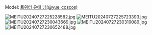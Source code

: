 ﻿---
dddd: 2024.07.27 파티룸
nickname: 유에
sns_type: x
sns_id: yue_coscos
---

<a name="yue_coscos"></a>
Model: <a href="https://x.com/yue_coscos" target="_blank">트위터 유에 님(@yue_coscos)</a>

![MEITU20240727225228582.jpg](/assets/img/2024/07-27/유에/MEITU20240727225228582.jpg)
![MEITU20240727225723393.jpg](/assets/img/2024/07-27/유에/MEITU20240727225723393.jpg)
![MEITU20240727230043669.jpg](/assets/img/2024/07-27/유에/MEITU20240727230043669.jpg)
![MEITU20240727230310089.jpg](/assets/img/2024/07-27/유에/MEITU20240727230310089.jpg)
![MEITU20240727230652488.jpg](/assets/img/2024/07-27/유에/MEITU20240727230652488.jpg)